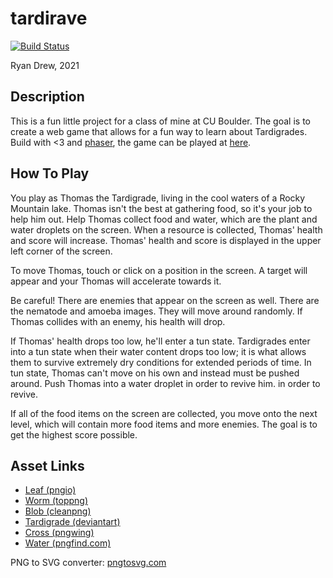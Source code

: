 # tardirave

[![Build Status](https://travis-ci.com/learnitall/tardirave.svg?branch=main)](https://travis-ci.com/learnitall/tardirave)

Ryan Drew, 2021

## Description

This is a fun little project for a class of mine at CU Boulder. The goal is
to create a web game that allows for a fun way to learn about Tardigrades.
Build with <3 and [phaser](https://phaser.io/), the game can be played at
[here](https://learnitall.github.io/tardirave/).

## How To Play

You play as Thomas the Tardigrade, living in the cool waters of a Rocky
Mountain lake. Thomas isn't the best at gathering food, so it's your job
to help him out. Help Thomas collect food and water, which are the
plant and water droplets on the screen. When a resource is collected, Thomas'
health and score will increase. Thomas' health and score is displayed in the
upper left corner of the screen.

To move Thomas, touch or click on a position in the screen. A target will appear
and your Thomas will accelerate towards it.

Be careful! There are enemies that appear on the screen as well. There are
the nematode and amoeba images. They will move around randomly. If Thomas
collides with an enemy, his health will drop.

If Thomas' health drops too low, he'll enter a tun state. Tardigrades enter
into a tun state when their water content drops too low; it is what allows
them to survive extremely dry conditions for extended periods of time. In
tun state, Thomas can't move on his own and instead must be pushed around.
Push Thomas into a water droplet in order to revive him.
in order to revive.

If all of the food items on the screen are collected, you move onto the next
level, which will contain more food items and more enemies. The goal is to
get the highest score possible.

## Asset Links

* [Leaf (pngio)](https://img.pngio.com/laurel-cartoon-icon-transparent-png-svg-vector-plant-cartoon-png-512_512.png)
* [Worm (toppng)](https://toppng.com/little-pink-earthworm-free-clip-art-worm-cartoon-transparent-PNG-free-PNG-Images_257138)
* [Blob (cleanpng)](https://www.cleanpng.com/png-clip-art-slime-cliparts-546678/)
* [Tardigrade (deviantart)](https://www.deviantart.com/daieny/art/Chibi-Tardigrade-564526554)
* [Cross (pngwing)](https://www.pngwing.com/en/free-png-ddlew/download)
* [Water (pngfind.com)](https://www.pngfind.com/mpng/boRbJR_water-drop-cartoon-png-water-droplet-clip-art/)

PNG to SVG converter: [pngtosvg.com](https://www.pngtosvg.com/)
